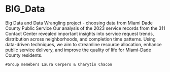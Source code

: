 # BIG_Data
Big Data and Data Wrangling project - choosing data from Miami Dade County Public Service 
Our analysis of the 2023 service records from the 311
Contact Center revealed important insights into service
request trends, distribution across neighborhoods, and
completion time patterns. Using data-driven techniques,
we aim to streamline resource allocation, enhance public
service delivery, and improve the quality of life for
Miami-Dade County residents.
  
    #Group memebers Laura Cerpero & Charytin Chacon

